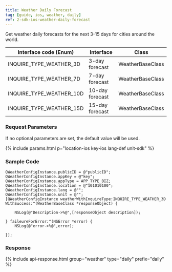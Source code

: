 ```yaml
---
title: Weather Daily Forecast
tag: [guide, ios, weather, daily]
ref: 2-sdk-ios-weather-daily-forecast
---
```


Get weather daily forecasts for the next 3-15 days for cities around the world.

| Interface code (Enum)     | Interface         | Class            |
| ------------------------- | ----------------- | ---------------- |
| INQUIRE_TYPE_WEATHER_3D   | 3-day forecast    | WeatherBaseClass |
| INQUIRE_TYPE_WEATHER_7D   | 7-day forecast    | WeatherBaseClass |
| INQUIRE_TYPE_WEATHER_10D  | 10-day forecast   | WeatherBaseClass |
| INQUIRE_TYPE_WEATHER_15D  | 15-day forecast   | WeatherBaseClass |

### Request Parameters

If no optional parameters are set, the default value will be used.

{% include params.html p="location-ios key-ios lang-def unit-sdk" %}

### Sample Code

```objc
QWeatherConfigInstance.publicID = @"publicID";
QWeatherConfigInstance.appKey = @"key";
QWeatherConfigInstance.appType = APP_TYPE_BIZ;
QWeatherConfigInstance.location = @"101010100";
QWeatherConfigInstance.lang = @"";
QWeatherConfigInstance.unit = @"";
[QWeatherConfigInstance weatherWithInquireType:INQUIRE_TYPE_WEATHER_3D WithSuccess:^(WeatherBaseClass *responseObject) {
        
    NSLog(@"Description->%@",[responseObject description]);
        
} faileureForError:^(NSError *error) {
    NSLog(@"error->%@",error);
        
}];
```

### Response

{% include api-response.html group="weather" type="daily" prefix="daily" %}